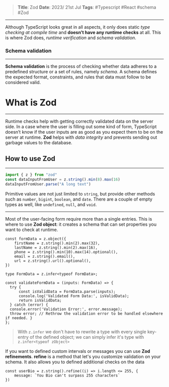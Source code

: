 > **Title**: Zod
> **Date**: 2023/ 21st Jul
> **Tags**:  #Typescript #React #schema #Zod
---

Although TypeScript looks great in all aspects, it only does static *type checking at compile time* and **doesn’t have any runtime checks** at all.
This is where Zod does, *runtime verification* and *schema validation*.

### Schema validation
---
**Schema validation** is the process of checking whether data adheres to a predefined structure or a set of rules, namely *schema*. A schema defines the expected format, constraints, and rules that data must follow to be considered valid. 

# What is Zod
---
Runtime checks help with getting correctly validated data on the server side. In a case where the user is filling out some kind of form, TypeScript doesn’t know if the user inputs are as good as you expect them to be on the server at runtime.
**Zod** helps with *data integrity* and prevents sending out garbage values to the database. 

## How to use Zod
---
```TypeScript
import { z } from "zod"
const dataInputFromUser = z.string().min(8).max(16)
dataInputFromUser.parse("A long text")
```

Primitive values are not just limited to `string`, but provide other methods such as `number`, `bigint`, `boolean`, and `date`. There are a couple of empty types as well, like `undefined`, `null`, and `void`.

---
Most of the user-facing form require more than a single entries. This is where to use **Zod object**: it creates a schema that can set properties you want to check at runtime.
```TS
const formData = z.object({
	firstName = z.string().min(2).max(32),
	lastName = z.string().min(2).max(16),
	phone = z.string().min(10).max(14).optional(),
	email = z.string().email(),
	url = z.string().url().optional(),
})

type FormData = z.infer<typeof FormData>;

const validateFormData = (inputs: FormData) => {
  try {
	  const isValidData = FormData.parse(inputs);
	  console.log('Validated Form Data:', isValidData);
	  return isValidData;
  } catch (error) {
  console.error('Validation Error:', error.message);
  throw error; // Rethrow the validation error to be handled elsewhere if needed. }
};
```

>With `z.infer` we don't have to rewrite a type with every single key-entry of the defined object; we can simply infer it's type with `z.infer<typeof zObject>`

If you want to defined custom intervals or messages you can use **Zod refinements**.
**refine** is a method that let's you customize validation on your schema. It also allows you to defined additional checks on the data
```TS
const userBio = z.string().refine((i) => i.length <= 255, {
	message: `You Bio can't surpass 255 characters`
})
```